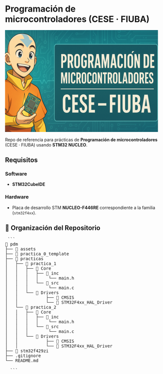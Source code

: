# Programación de microcontroladores (CESE · FIUBA)

<p align="center">
  <img src="assets/pdm-cese-fiuba-banner.png" alt="Programación de microcontroladores (CESE · FIUBA)" />
</p>

Repo de referencia para prácticas de **Programación de microcontroladores** (CESE · FIUBA) usando **STM32 NUCLEO**.

## Requisitos

### Software
- **STM32CubeIDE**

### Hardware
- Placa de desarrollo STM **NUCLEO-F446RE** correspondiente a la familia (`stm32f4xx`).

## 📂 Organización del Repositorio

<pre> ``` 
📁 pdm
├── 📁 assets
├── 📁 practica_0_template
├── 📁 practicas
│   ├── 📁 practica_1
│   │   ├── 📁 Core
│   │   │   ├── 📁 inc
│   │   │   │    └── main.h
│   │   │   └── 📁 src
│   │   │        └── main.c
│   │   └── 📁 Drivers
│   │           ├── 📁 CMSIS
│   │           └── 📁 STM32F4xx_HAL_Driver
│   └── 📁 practica_2
│   │   ├── 📁 Core
│   │   │   ├── 📁 inc
│   │   │   │    └── main.h
│   │   │   └── 📁 src
│   │   │        └── main.c
│   │   └── 📁 Drivers
│   │           ├── 📁 CMSIS
│   │           └── 📁 STM32F4xx_HAL_Driver
├── 📁 stm32f429zi
├── .gitignore
└── README.md
  
  ``` </pre>
